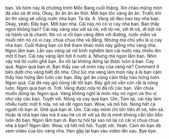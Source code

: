 bạn. Và hôm nay là chương trình Mốc Bang cuối tháng. Xin chào mừng món đá xào sả ớt nha. Okay, ăn ăn ăn ăn thôi. Mời bạn tóc vàng ăn ăn. Trước khi ăn thì vàng sẽ uống nước nha bạn. Ta da. A. Vàng sẽ đeo bao tay nha bạn. Okay, yeah. Đây bạn. Mời bạn nha. Cái này nó có vị cay nha bạn. Bạn thấy ngon không bạn? Cái này vàng xào với sả nè, với tỏi nè, với ớt nè, ớt bột nè và hành và lá chanh. Nó có vị rồi bạn vàng đêm với đường, nước mắm và muối nên nó có vị cay, chua chua nhẹ và đắng. Nhưng mà chủ yếu là vị cay nha bạn. Cuối tháng bạn có thể tham khảo món này giống như vàng nha. Ngon lắm bạn. Lần sau vàng sẽ rút kinh nghiệm làm cái nước này nhiều lên một tí bạn. Cái này vàng làm hơi ít nước á. Nhưng mà ngon lắm bạn. Nhìn vậy mà lôi cuốn ghê bạn. Ăn rồi lại không dừng lại được luôn á bạn. Cay quá. Ngon quá bạn ơi. Bạn thấy sao về món này của vàng nè? Comment ở bên dưới cho vàng biết đó nha. Chứ lúc mà vàng làm món này á là bạn cảm thấy hào hứng lắm luôn các bạn. Bây giờ ăn cũng cảm thấy hào hứng luôn. Ngon quá. Cái đá này giữ nóng rất tốt bạn. Bây giờ nó vẫn còn rất là nóng luôn. Ngon quá bạn ơi. Trời. Vàng được nửa tô đá rồi các bạn. Vẫn chưa muốn dừng lại. Ngon quá. Vàng không nghĩ là món này nó ngon và thú vị như vậy các bạn. Tuyệt vời. Nóng và cay quá bạn. Ưm. Túm lại, cái này làm nhiều nước một tí nữa. nó sẽ rất ngon bạn. Wow, vã mồ hôi. Nóng hết cả người rồi bạn ơi. Ghê quá bạn ơi. Ưm. Cái này mình chỉ tốn tiền ớt nè, tiền sả. Hoặc là nhà bạn nào mà ở sau hè có ớt với sả đó là mình không cần tốn tiền luôn đó bạn. Ngon lắm bạn ơi. Bạn tự hỏi tại sao nó lại có cái vị chua chua nhẹ á bạn? Ngon lắm. Wow, vã hết mồ hôi. Tuyệt vời. Yeah. Cảm ơn bạn đã xem video của tóc vàng nha. Hẹn gặp lại bạn vào video lần sau. Bye bye.